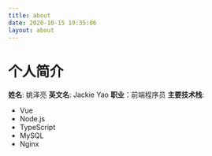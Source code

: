```yaml
---
title: about
date: 2020-10-15 19:35:06
layout: about
---
```

# 个人简介
**姓名**: 姚泽亮
**英文名**: Jackie Yao
**职业**：前端程序员
**主要技术栈**: 
- Vue
- Node.js
- TypeScript
- MySQL
- Nginx
